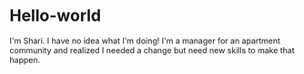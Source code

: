 # Hello-world

I'm Shari. I have no idea what I'm doing! I'm a manager for an apartment community and realized I needed a change but need new skills to make that happen.

